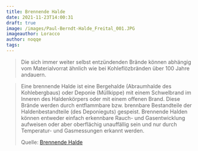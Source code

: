```yaml
---
title: Brennende Halde
date: 2021-11-23T14:00:31
draft: true
image: /images/Paul-Berndt-Halde_Freital_001.JPG
imageauthor: Loracco
author: noqqe
tags:
---
```


> Die sich immer weiter selbst entzündenden Brände können abhängig vom Materialvorrat ähnlich wie bei Kohleflözbränden über 100 Jahre andauern.

> Eine brennende Halde ist eine Bergehalde (Abraumhalde des Kohlebergbaus) oder
> Deponie (Müllkippe) mit einem Schwelbrand im Inneren des Haldenkörpers oder
> mit einem offenen Brand. Diese Brände werden durch entflammbare bzw. brennbare
> Bestandteile der Haldenbestandteile (des Deponieguts) gespeist. Brennende
> Halden können entweder einfach erkennbare Rauch- und Gasentwicklung aufweisen
> oder aber oberflächig unauffällig sein und nur durch Temperatur- und
> Gasmessungen erkannt werden.
>
> Quelle: [Brennende Halde](https://de.wikipedia.org/wiki/Brennende_Halde)
